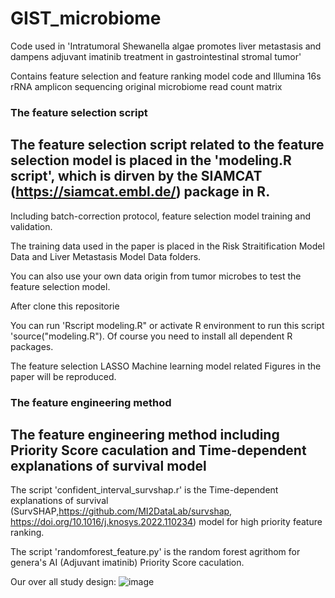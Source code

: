 # GIST_microbiome
Code used in 'Intratumoral Shewanella algae promotes liver metastasis and dampens adjuvant imatinib treatment in gastrointestinal stromal tumor'
 
 Contains feature selection and feature ranking model code and Illumina 16s rRNA amplicon sequencing original microbiome read count matrix

 ### The feature selection script
 
 ## The feature selection script related to the feature selection model is placed in the 'modeling.R script', which is dirven by the SIAMCAT (https://siamcat.embl.de/) package in R.
 
  Including batch-correction protocol, feature selection model training and validation. 
  
  The training data used in the paper is placed in the Risk Straitification Model Data and Liver Metastasis Model Data folders. 
  
  You can also use your own data origin from tumor microbes to test the feature selection model.
  
  After clone this repositorie

  You can run 'Rscript modeling.R" or activate R environment to run this script 'source("modeling.R").
  Of course you need to install all dependent R packages.

  The feature selection LASSO Machine learning model related Figures in the paper will be reproduced.

### The feature engineering method

## The feature engineering method including Priority Score caculation and Time-dependent explanations of survival model

 The script 'confident_interval_survshap.r' is the Time-dependent explanations of survival (SurvSHAP,https://github.com/MI2DataLab/survshap, https://doi.org/10.1016/j.knosys.2022.110234) model for high priority feature ranking.

 The script 'randomforest_feature.py' is the random forest agrithom for genera's AI (Adjuvant imatinib) Priority Score caculation.

 Our over all study design:
![image](https://github.com/GIST-microbiome/GIST.github/assets/143196047/43130b82-62bf-414a-b295-90ee1e3ce1d8)
